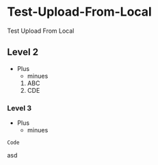 # Test-Upload-From-Local
Test Upload From Local
## Level 2
+ Plus
  - minues
  1. ABC
  2. CDE
### Level 3
+ Plus
  - minues
```Gherkin
Code
``` 
asd
